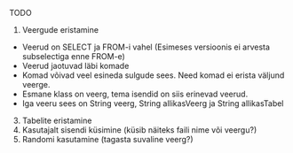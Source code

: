 TODO

1) Veergude eristamine
  -  Veerud on SELECT ja FROM-i vahel (Esimeses versioonis ei arvesta subselectiga enne FROM-e)
  -  Veerud jaotuvad läbi komade
  -  Komad võivad veel esineda sulgude sees. Need komad ei erista väljund veerge.
  -  Esmane klass on veerg, tema isendid on siis erinevad veerud.
  -  Iga veeru sees on String veerg, String allikasVeerg ja String allikasTabel
3) Tabelite eristamine
4) Kasutajalt sisendi küsimine (küsib näiteks faili nime või veergu?)
5) Randomi kasutamine (tagasta suvaline veerg?)

